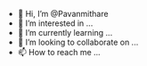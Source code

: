 - 👋 Hi, I’m @Pavanmithare
- 👀 I’m interested in ...
- 🌱 I’m currently learning ...
- 💞️ I’m looking to collaborate on ...
- 📫 How to reach me ...

<!---
Pavanmithare/Pavanmithare is a ✨ special ✨ repository because its `README.md` (this file) appears on your GitHub profile.
You can click the Preview link to take a look at your changes.
--->
